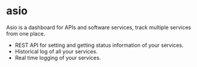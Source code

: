 # asio

Asio is a dashboard for APIs and software services, track multiple services from one place.

* REST API for setting and getting status information of your services.
* Historical log of all your services.
* Real time logging of your services.
